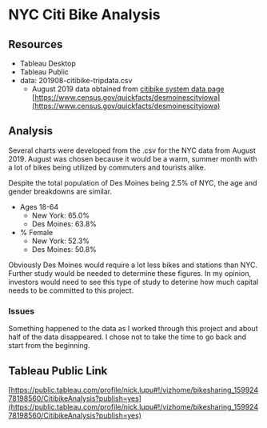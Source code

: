 # NYC Citi Bike Analysis

## Resources
* Tableau Desktop
* Tableau Public
* data:  201908-citibike-tripdata.csv
  * August 2019 data obtained from [citibike system data page](https://www.citibikenyc.com/system-data)<br>
[https://www.census.gov/quickfacts/desmoinescityiowa](https://www.census.gov/quickfacts/desmoinescityiowa)

## Analysis
Several charts were developed from the .csv for the NYC data from August 2019.  August was chosen because it would be a warm, summer month with a lot of bikes being utilized by commuters and tourists alike.  

Despite the total population of Des Moines being 2.5% of NYC, the age and gender breakdowns are similar.  
* Ages 18-64
  * New York:  65.0%  
  * Des Moines:  63.8%
* % Female
  * New York: 52.3%  
  * Des Moines: 50.8%

Obviously Des Moines would require a lot less bikes and stations than NYC.  Further study would be needed to determine these figures.  In my opinion, investors would need to see this type of study to deterine how much capital needs to be committed to this project.  

### Issues
Something happened to the data as I worked through this project and about half of the data disappeared.  I chose not to take the time to go back and start from the beginning.  

## Tableau Public Link
[https://public.tableau.com/profile/nick.lupu#!/vizhome/bikesharing_15992478198560/CitibikeAnalysis?publish=yes](https://public.tableau.com/profile/nick.lupu#!/vizhome/bikesharing_15992478198560/CitibikeAnalysis?publish=yes)
